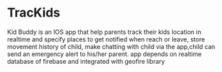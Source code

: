 # TracKids 
Kid Buddy is an IOS app that help parents track their kids location in realtime and specify places to get notified when reach or leave, store movement history of child, make chatting with child via the app,child can send an emergency alert to his/her parent. app depends on realtime database of firebase and integrated with geofire library
